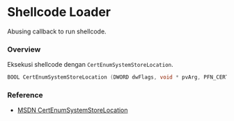 # Shellcode Loader

Abusing callback to run shellcode.

### Overview

Eksekusi shellcode dengan `CertEnumSystemStoreLocation`.

```c++
BOOL CertEnumSystemStoreLocation (DWORD dwFlags, void * pvArg, PFN_CERT_ENUM_SYSTEM_STORE_LOCATION pfnEnum);
```

### Reference 

- [MSDN CertEnumSystemStoreLocation](https://docs.microsoft.com/en-us/windows/win32/api/wincrypt/nf-wincrypt-certenumsystemstorelocation)